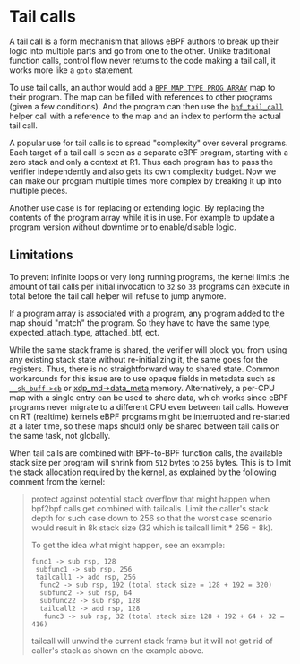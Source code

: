 # Tail calls

A tail call is a form mechanism that allows eBPF authors to break up their logic into multiple parts and go from one to the other. Unlike traditional function calls, control flow never returns to the code making a tail call, it works more like a `goto` statement.

To use tail calls, an author would add a [`BPF_MAP_TYPE_PROG_ARRAY`](../map-type/BPF_MAP_TYPE_PROG_ARRAY.md) map to their program. The map can be filled with references to other programs (given a few conditions). And the program can then use the [`bpf_tail_call`](../helper-function/bpf_tail_call.md) helper call with a reference to the map and an index to perform the actual tail call.

A popular use for tail calls is to spread "complexity" over several programs. Each target of a tail call is seen as a separate eBPF program, starting with a zero stack and only a context at R1. Thus each program has to pass the verifier independently and also gets its own complexity budget. Now we can make our program multiple times more complex by breaking it up into multiple pieces.

Another use case is for replacing or extending logic. By replacing the contents of the program array while it is in use. For example to update a program version without downtime or to enable/disable logic.

## Limitations

To prevent infinite loops or very long running programs, the kernel limits the amount of tail calls per initial invocation to `32` so `33` programs can execute in total before the tail call helper will refuse to jump anymore.

If a program array is associated with a program, any program added to the map should "match" the program. So they have to have the same type, expected_attach_type, attached_btf, ect.

While the same stack frame is shared, the verifier will block you from using any existing stack state without re-initializing it, the same goes for the registers. Thus, there is no straightforward way to shared state. Common workarounds for this issue are to use opaque fields in metadata such as [`__sk_buff->cb`](../program-context/__sk_buff.md#cb) or [xdp_md->data_meta](../program-type/BPF_PROG_TYPE_XDP.md#data_meta) memory. Alternatively, a per-CPU map with a single entry can be used to share data, which works since eBPF programs never migrate to a different CPU even between tail calls. However on RT (realtime) kernels eBPF programs might be interrupted and re-started at a later time, so these maps should only be shared between tail calls on the same task, not globally.

When tail calls are combined with BPF-to-BPF function calls, the available stack size per program will shrink from `512` bytes to `256` bytes. This is to limit the stack allocation required by the kernel, as explained by the following comment from the kernel:

> protect against potential stack overflow that might happen when
> bpf2bpf calls get combined with tailcalls. Limit the caller's stack
> depth for such case down to 256 so that the worst case scenario
> would result in 8k stack size (32 which is tailcall limit * 256 =
> 8k).
>
> To get the idea what might happen, see an example:
> ```
> func1 -> sub rsp, 128
>  subfunc1 -> sub rsp, 256
>  tailcall1 -> add rsp, 256
>   func2 -> sub rsp, 192 (total stack size = 128 + 192 = 320)
>   subfunc2 -> sub rsp, 64
>   subfunc22 -> sub rsp, 128
>   tailcall2 -> add rsp, 128
>    func3 -> sub rsp, 32 (total stack size 128 + 192 + 64 + 32 = 416)
> ```
> tailcall will unwind the current stack frame but it will not get rid
> of caller's stack as shown on the example above.
